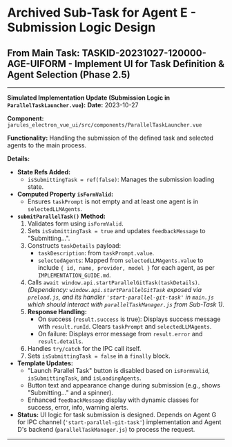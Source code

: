 # Archived Sub-Task for Agent E - Submission Logic Design
## From Main Task: TASKID-20231027-120000-AGE-UIFORM - Implement UI for Task Definition & Agent Selection (Phase 2.5)

---
**Simulated Implementation Update (Submission Logic in `ParallelTaskLauncher.vue`):**
**Date:** 2023-10-27

**Component:** `jarules_electron_vue_ui/src/components/ParallelTaskLauncher.vue`

**Functionality:** Handling the submission of the defined task and selected agents to the main process.

**Details:**
*   **State Refs Added:**
    *   `isSubmittingTask = ref(false)`: Manages the submission loading state.
*   **Computed Property `isFormValid`:**
    *   Ensures `taskPrompt` is not empty and at least one agent is in `selectedLLMAgents`.
*   **`submitParallelTask()` Method:**
    1.  Validates form using `isFormValid`.
    2.  Sets `isSubmittingTask = true` and updates `feedbackMessage` to "Submitting...".
    3.  Constructs `taskDetails` payload:
        *   `taskDescription`: from `taskPrompt.value`.
        *   `selectedAgents`: Mapped from `selectedLLMAgents.value` to include `{ id, name, provider, model }` for each agent, as per `IMPLEMENTATION_GUIDE.md`.
    4.  Calls `await window.api.startParallelGitTask(taskDetails)`.
        *(Dependency: `window.api.startParallelGitTask` exposed via `preload.js`, and its handler `'start-parallel-git-task'` in `main.js` which should interact with `parallelTaskManager.js` from Sub-Task 1).*
    5.  **Response Handling:**
        *   On success (`result.success` is true): Displays success message with `result.runId`. Clears `taskPrompt` and `selectedLLMAgents`.
        *   On failure: Displays error message from `result.error` and `result.details`.
    6.  Handles `try/catch` for the IPC call itself.
    7.  Sets `isSubmittingTask = false` in a `finally` block.
*   **Template Updates:**
    *   "Launch Parallel Task" button is disabled based on `isFormValid`, `isSubmittingTask`, and `isLoadingAgents`.
    *   Button text and appearance change during submission (e.g., shows "Submitting..." and a spinner).
    *   Enhanced `feedbackMessage` display with dynamic classes for success, error, info, warning alerts.
*   **Status:** UI logic for task submission is designed. Depends on Agent G for IPC channel (`'start-parallel-git-task'`) implementation and Agent D's backend (`parallelTaskManager.js`) to process the request.
---
